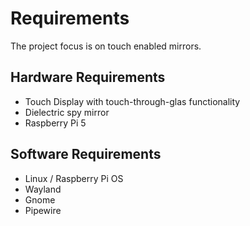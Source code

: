 # Requirements

The project focus is on touch enabled mirrors.

## Hardware Requirements

* Touch Display with touch-through-glas functionality    
* Dielectric spy mirror
* Raspberry Pi 5

## Software Requirements

* Linux / Raspberry Pi OS
* Wayland
* Gnome
* Pipewire

